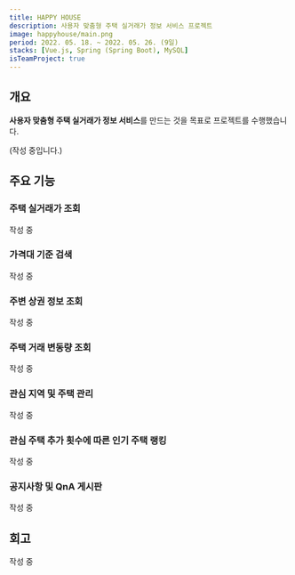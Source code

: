 ```yaml
---
title: HAPPY HOUSE
description: 사용자 맞춤형 주택 실거래가 정보 서비스 프로젝트
image: happyhouse/main.png
period: 2022. 05. 18. ~ 2022. 05. 26. (9일)
stacks: [Vue.js, Spring (Spring Boot), MySQL]
isTeamProject: true
---
```


## 개요

**사용자 맞춤형 주택 실거래가 정보 서비스**를 만드는 것을 목표로 프로젝트를 수행했습니다. 

(작성 중입니다.)

## 주요 기능

### 주택 실거래가 조회

작성 중

### 가격대 기준 검색

작성 중

### 주변 상권 정보 조회

작성 중

### 주택 거래 변동량 조회

작성 중

### 관심 지역 및 주택 관리

작성 중

### 관심 주택 추가 횟수에 따른 인기 주택 랭킹

작성 중

### 공지사항 및 QnA 게시판

작성 중

## 회고

작성 중
